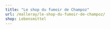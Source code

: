 ```yaml
---
title: "Le shop du fumoir de Champoz"
url: /malleray/le-shop-du-fumoir-de-champoz/
shop: Lebensmittel
---
```

